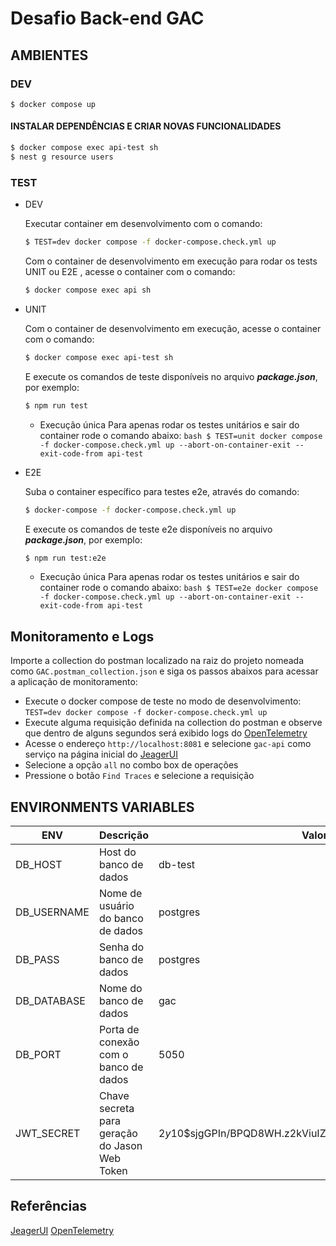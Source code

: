 # Desafio Back-end GAC

## AMBIENTES

### DEV

    $ docker compose up

#### INSTALAR DEPENDÊNCIAS E CRIAR NOVAS FUNCIONALIDADES

```bash
$ docker compose exec api-test sh
$ nest g resource users
```

### TEST

- DEV

  Executar container em desenvolvimento com o comando:

  ```bash
  $ TEST=dev docker compose -f docker-compose.check.yml up
  ```

  Com o container de desenvolvimento em execução para rodar os tests UNIT ou E2E , acesse o container com o comando:

  ```bash
  $ docker compose exec api sh
  ```

- UNIT

  Com o container de desenvolvimento em execução, acesse o container com o comando:

  ```bash
  $ docker compose exec api-test sh
  ```

  E execute os comandos de teste disponíveis no arquivo **_package.json_**, por exemplo:

  ```bash
  $ npm run test
  ```

  - Execução única
    Para apenas rodar os testes unitários e sair do container rode o comando abaixo:
    `bash
$ TEST=unit docker compose -f docker-compose.check.yml up --abort-on-container-exit --exit-code-from api-test
`

- E2E

  Suba o container específico para testes e2e, através do comando:

  ```bash
  $ docker-compose -f docker-compose.check.yml up
  ```

  E execute os comandos de teste e2e disponíveis no arquivo **_package.json_**, por exemplo:

  ```bash
  $ npm run test:e2e
  ```

  - Execução única
    Para apenas rodar os testes unitários e sair do container rode o comando abaixo:
    `bash
$ TEST=e2e docker compose -f docker-compose.check.yml up --abort-on-container-exit --exit-code-from api-test
`

## Monitoramento e Logs

Importe a collection do postman localizado na raiz do projeto nomeada como `GAC.postman_collection.json` e siga os passos abaixos para acessar a aplicação de monitoramento:

- Execute o docker compose de teste no modo de desenvolvimento: `TEST=dev docker compose -f docker-compose.check.yml up`
- Execute alguma requisição definida na collection do postman e observe que dentro de alguns segundos será exibido logs do [OpenTelemetry](https://opentelemetry.io/docs/getting-started/dev/)
- Acesse o endereço `http://localhost:8081` e selecione `gac-api` como serviço na página inicial do [JeagerUI](https://www.jaegertracing.io/docs/2.5/getting-started/)
- Selecione a opção `all` no combo box de operações
- Pressione o botão `Find Traces` e selecione a requisição

## ENVIRONMENTS VARIABLES

| ENV         | Descrição                                     | Valor Padrão                                                 |
| ----------- | --------------------------------------------- | ------------------------------------------------------------ |
| DB_HOST     | Host do banco de dados                        | db-test                                                      |
| DB_USERNAME | Nome de usuário do banco de dados             | postgres                                                     |
| DB_PASS     | Senha do banco de dados                       | postgres                                                     |
| DB_DATABASE | Nome do banco de dados                        | gac                                                          |
| DB_PORT     | Porta de conexão com o banco de dados         | 5050                                                         |
| JWT_SECRET  | Chave secreta para geração do Jason Web Token | $2y$10$sjgGPIn/BPQD8WH.z2kViuIZtEgLEqYyFUEVK3AC6hNA.y0TXmSE2 |

## Referências

[JeagerUI](https://www.jaegertracing.io/docs/2.5/getting-started/)
[OpenTelemetry](https://opentelemetry.io/docs/getting-started/dev/)
